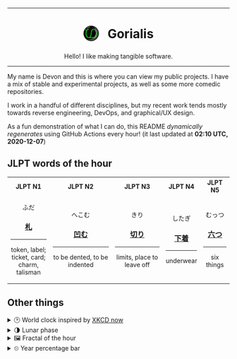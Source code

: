 ***

<h1 align="center">
<sub>
    <img src="readme/resources/avatar.png" height="36">
</sub>
&nbsp;
Gorialis
</h1>
<p align="center">
Hello! I like making tangible software.
</p>

***

My name is Devon and this is where you can view my public projects. I have a mix of stable and experimental projects, as well as some more comedic repositories.

I work in a handful of different disciplines, but my recent work tends mostly towards reverse engineering, DevOps, and graphical/UX design.

As a fun demonstration of what I can do, this README *dynamically regenerates* using GitHub Actions every hour! (it last updated at **02:10 UTC, 2020-12-07**)

<h2>JLPT words of the hour</h2>
<table>
    <tr>
        <th>JLPT N1</th>
        <th>JLPT N2</th>
        <th>JLPT N3</th>
        <th>JLPT N4</th>
        <th>JLPT N5</th>
    </tr>
    <tr>
        <td>
            <p align="center">ふだ</p>
            <h3 align="center"><b><a href="https://jisho.org/search/%E6%9C%AD">札</a></b></h3>
            <hr>
            <p align="center">token,<wbr> label;<br> ticket,<wbr> card;<br> charm,<wbr> talisman</p>
        </td>
        <td>
            <p align="center">へこむ</p>
            <h3 align="center"><b><a href="https://jisho.org/search/%E5%87%B9%E3%82%80">凹む</a></b></h3>
            <hr>
            <p align="center">to be dented,<wbr> to be indented</p>
        </td>
        <td>
            <p align="center">きり</p>
            <h3 align="center"><b><a href="https://jisho.org/search/%E5%88%87%E3%82%8A">切り</a></b></h3>
            <hr>
            <p align="center">limits,<wbr> place to leave off</p>
        </td>
        <td>
            <p align="center">したぎ</p>
            <h3 align="center"><b><a href="https://jisho.org/search/%E4%B8%8B%E7%9D%80">下着</a></b></h3>
            <hr>
            <p align="center">underwear</p>
        </td>
        <td>
            <p align="center">むっつ</p>
            <h3 align="center"><b><a href="https://jisho.org/search/%E5%85%AD%E3%81%A4">六つ</a></b></h3>
            <hr>
            <p align="center">six things</p>
        </td>
    </tr>
</table>

<h2>Other things</h2>
<details>
<summary>🕑  World clock inspired by <a href="https://xkcd.com/now">XKCD now</a></summary>

> <img src="generated/now.png" width="512">

</details>
<details>
<summary>🌗 Lunar phase</summary>

The moon is approximately 76.35% through its phase (Last Quarter).

</details>
<details>
<summary>&#x1f5bc; Fractal of the hour</summary>

> <img src="generated/fractal.png" width="512">

</details>
<details>
<summary>&#x23f2; Year percentage bar</summary>
<pre><code>2020 [██████████████████▁▁] 93.19%</code></pre>
</details>
